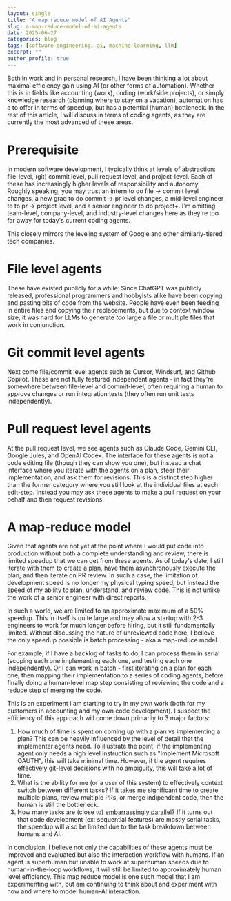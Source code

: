```yaml
---
layout: single
title: "A map reduce model of AI Agents"
slug: a-map-reduce-model-of-ai-agents
date: 2025-06-27
categories: blog
tags: [software-engineering, ai, machine-learning, llm]
excerpt: ""
author_profile: true
---
```


Both in work and in personal research, I have been thinking a lot about maximal efficiency gain using AI (or other forms of automation). Whether this is in fields like accounting (work), coding (work/side projects), or simply knowledge research (planning where to stay on a vacation), automation has a to offer in terms of speedup, but has a potential (human) bottleneck. In the rest of this article, I will discuss in terms of coding agents, as they are currently the most advanced of these areas.

# Prerequisite

In modern software development, I typically think at levels of abstraction: file-level, (git) commit level, pull request level, and project-level. Each of these has increasingly higher levels of responsibility and autonomy. Roughly speaking, you may trust an intern to do file -> commit level changes, a new grad to do commit -> pr level changes, a mid-level engineer to to pr -> project level, and a senior engineer to do project+. I'm omitting team-level, company-level, and industry-level changes here as they're too far away for today's current coding agents.

This closely mirrors the leveling system of Google and other similarly-tiered tech companies.

# File level agents

These have existed publicly for a while: Since ChatGPT was publicly released, professional programmers and hobbyists alike have been copying and pasting bits of code from the website. People have even been feeding in entire files and copying their replacements, but due to context window size, it was hard for LLMs to generate _too_ large a file or multiple files that work in conjunction.

# Git commit level agents

Next come file/commit level agents such as Cursor, Windsurf, and Github Copilot. These are not fully featured independent agents - in fact they're somewhere between file-level and commit-level, often requiring a human to approve changes or run integration tests (they often run unit tests independently).

# Pull request level agents

At the pull request level, we see agents such as Claude Code, Gemini CLI, Google Jules, and OpenAI Codex. The interface for these agents is not a code editing file (though they can show you one), but instead a chat interface where you iterate with the agents on a plan, steer their implementation, and ask them for revisions. This is a distinct step higher than the former category where you still look at the individual files at each edit-step. Instead you may ask these agents to make a pull request on your behalf and then request revisions.

# A map-reduce model

Given that agents are not yet at the point where I would put code into production without both a complete understanding and review, there is limited speedup that we can get from these agents. As of today's date, I still iterate with them to create a plan, have them asynchronously execute the plan, and then iterate on PR review. In such a case, the limitation of development speed is no longer my physical typing speed, but instead the speed of my ability to plan, understand, and review code. This is not unlike the work of a senior engineer with direct reports.

In such a world, we are limited to an approximate maximum of a 50% speedup. This in itself is quite large and may allow a startup with 2-3 engineers to work for much longer before hiring, but it still fundamentally limited. Without discussing the nature of unreviewed code here, I believe the only speedup possible is batch processing - aka a map-reduce model.

For example, if I have a backlog of tasks to do, I can process them in serial (scoping each one implementing each one, and testing each one independently). Or I can work in batch - first iterating on a plan for each one, then mapping their implementation to a series of coding agents, before finally doing a human-level map step consisting of reviewing the code and a reduce step of merging the code.

This is an experiment I am starting to try in my own work (both for my customers in accounting and my own code development). I suspect the efficiency of this approach will come down primarily to 3 major factors:

1. How much of time is spent on coming up with a plan vs implementing a plan? This can be heavily influenced by the level of detail that the implementer agents need. To illustrate the point, if the implementing agent only needs a high level instruction such as "Implement Microsoft OAUTH", this will take minimal time. However, if the agent requires effectively git-level decisions with no ambiguity, this will take a lot of time.
2. What is the ability for me (or a user of this system) to effectively context switch between different tasks? If it takes me significant time to create multiple plans, review multiple PRs, or merge indipendent code, then the human is still the bottleneck.
3. How many tasks are (close to) [embarrassingly parallel](https://en.wikipedia.org/wiki/Embarrassingly_parallel)? If it turns out that code development (ex: sequential features) are mostly serial tasks, the speedup will also be limited due to the task breakdown between humans and AI.

In conclusion, I believe not only the capabilities of these agents must be improved and evaluated but also the interaction workflow with humans. If an agent is superhuman but unable to work at superhuman speeds due to human-in-the-loop workflows, it will still be limited to approximately human level efficiency. This map reduce model is one such model that I am experimenting with, but am continuing to think about and experiment with how and where to model human-AI interaction.
